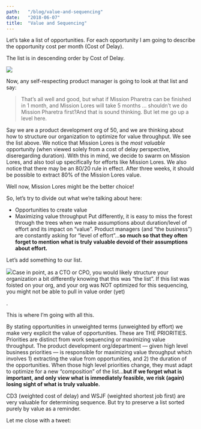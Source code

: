 ```yaml
---
path:	"/blog/value-and-sequencing"
date:	"2018-06-07"
title:	"Value and Sequencing"
---
```


Let’s take a list of opportunities. For each opportunity I am going to describe the opportunity cost per month (Cost of Delay).

The list is in descending order by Cost of Delay.

![](/images/1*AhZo_-Q9RCitINFu6UlNUw@2x.jpeg)

Now, any self-respecting product manager is going to look at that list and say:


> That’s all well and good, but what if Mission Pharetra can be finished in 1 month, and Mission Lores will take 5 months … shouldn’t we do Mission Pharetra first?And that is sound thinking. But let me go up a level here.

Say we are a product development org of 50, and we are thinking about how to structure our organization to optimize for value throughput. We see the list above. We notice that Mission Lores is the *most valuable* opportunity (when viewed solely from a cost of delay perspective, diseregarding duration). With this in mind, we decide to swarm on Mission Lores, and also tool up specifically for efforts like Mission Lores. We also notice that there may be an 80/20 rule in effect. After three weeks, it should be possible to extract 80% of the Mission Lores value.

Well now, Mission Lores might be the better choice!

So, let’s try to divide out what we’re talking about here:

* Opportunities to create value
* Maximizing value throughput
Put differently, it is easy to miss the forest through the trees when we make assumptions about duration/level of effort and its impact on “value”. Product managers (and “the business”) are constantly asking for “level of effort”…**so much so that they often forget to mention what is truly valuable devoid of their assumptions about effort.**

Let’s add something to our list.

![](/images/1*G4zFbW3l45SmdR7upDezuA@2x.jpeg)Case in point, as a CTO or CPO, you would likely structure your organization a bit differently knowing that this was “the list”. If this list was foisted on your org, and your org was NOT optimized for this sequencing, you might not be able to pull in value order (yet)

.

This is where I’m going with all this.

By stating opportunities in unweighted terms (unweighted by effort) we make very explicit the value of opportunities. These are THE PRIORITIES. Priorities are distinct from work sequencing or maximizing value throughput. The product development org/department — given high level business priorities — is responsible for maximizing value throughput which involves 1) extracting the value from opportunities, and 2) the duration of the opportunities. When those high level priorities change, they must adapt to optimize for a new “composition” of the list…**but if we forget what is important, and only view what is immediately feasible, we risk (again) losing sight of what is truly valuable.**

CD3 (weighted cost of delay) and WSJF (weighted shortest job first) are very valuable for determining sequence. But try to preserve a list sorted purely by value as a reminder.

Let me close with a tweet:


> [](https://twitter.com/johncutlefish/status/1004131785679073280)